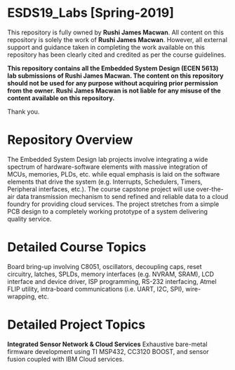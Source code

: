 # ESDS19_Labs [Spring-2019]

This repository is fully owned by **Rushi James Macwan**. All content on this repository is solely the work of **Rushi James Macwan**. However, all external support and guidance taken in completing the work available on this repository has been clearly cited and credited as per the course guidelines.

**This repository contains all the Embedded System Design (ECEN 5613) lab submissions of Rushi James Macwan. The content on this repository should not be used for any purpose without acquiring prior permission from the owner. Rushi James Macwan is not liable for any misuse of the content available on this repository.** 

Thank you.

# Repository Overview

The Embedded System Design lab projects involve integrating a wide spectrum of hardware-software elements with massive integration of MCUs, memories, PLDs, etc. while equal emphasis is laid on the software elements that drive the system (e.g. Interrupts, Schedulers, Timers, Peripheral interfaces, etc.). The course capstone project will use over-the-air data transmission mechanism to send refined and reliable data to a cloud foundry for providing cloud services. The project stretches from a simple PCB design to a completely working prototype of a system delivering quality service.

# Detailed Course Topics

Board bring-up involving C8051, oscillators, decoupling caps, reset circuitry, latches, SPLDs, memory interfaces (e.g. NVRAM, SRAM), LCD interface and device driver, ISP programming, RS-232 interfacing, Atmel FLIP utility, intra-board communications (i.e. UART, I2C, SPI), wire-wrapping, etc.

# Detailed Project Topics

**Integrated Sensor Network & Cloud Services**
Exhaustive bare-metal firmware development using TI MSP432, CC3120 BOOST, and sensor fusion coupled with IBM Cloud services.
